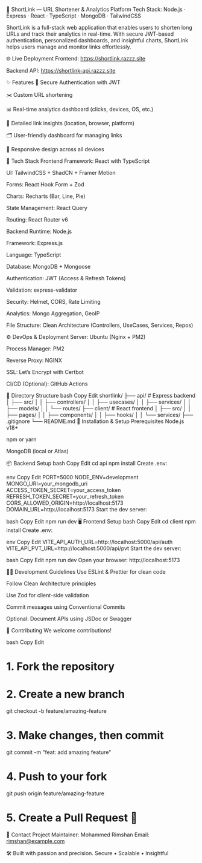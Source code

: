 🔗 ShortLink — URL Shortener & Analytics Platform
Tech Stack: Node.js · Express · React · TypeScript · MongoDB · TailwindCSS

ShortLink is a full-stack web application that enables users to shorten long URLs and track their analytics in real-time. With secure JWT-based authentication, personalized dashboards, and insightful charts, ShortLink helps users manage and monitor links effortlessly.

🌐 Live Deployment
Frontend: https://shortlink.razzz.site

Backend API: https://shortlink-api.razzz.site

✨ Features
🔐 Secure Authentication with JWT

✂️ Custom URL shortening

📊 Real-time analytics dashboard (clicks, devices, OS, etc.)

🧾 Detailed link insights (location, browser, platform)

🗂️ User-friendly dashboard for managing links

📱 Responsive design across all devices

🧰 Tech Stack
Frontend
Framework: React with TypeScript

UI: TailwindCSS + ShadCN + Framer Motion

Forms: React Hook Form + Zod

Charts: Recharts (Bar, Line, Pie)

State Management: React Query

Routing: React Router v6

Backend
Runtime: Node.js

Framework: Express.js

Language: TypeScript

Database: MongoDB + Mongoose

Authentication: JWT (Access & Refresh Tokens)

Validation: express-validator

Security: Helmet, CORS, Rate Limiting

Analytics: Mongo Aggregation, GeoIP

File Structure: Clean Architecture (Controllers, UseCases, Services, Repos)

⚙️ DevOps & Deployment
Server: Ubuntu (Nginx + PM2)

Process Manager: PM2

Reverse Proxy: NGINX

SSL: Let’s Encrypt with Certbot

CI/CD (Optional): GitHub Actions

📁 Directory Structure
bash
Copy
Edit
shortlink/
├── api/                 # Express backend
│   ├── src/
│   │   ├── controllers/
│   │   ├── usecases/
│   │   ├── services/
│   │   ├── models/
│   │   └── routes/
├── client/              # React frontend
│   ├── src/
│   │   ├── pages/
│   │   ├── components/
│   │   ├── hooks/
│   │   └── services/
├── .gitignore
└── README.md
🚀 Installation & Setup
Prerequisites
Node.js v18+

npm or yarn

MongoDB (local or Atlas)

📦 Backend Setup
bash
Copy
Edit
cd api
npm install
Create .env:

env
Copy
Edit
PORT=5000
NODE_ENV=development
MONGO_URI=your_mongodb_uri
ACCESS_TOKEN_SECRET=your_access_token
REFRESH_TOKEN_SECRET=your_refresh_token
CORS_ALLOWED_ORIGIN=http://localhost:5173
DOMAIN_URL=http://localhost:5173
Start the dev server:

bash
Copy
Edit
npm run dev
🖥️ Frontend Setup
bash
Copy
Edit
cd client
npm install
Create .env:

env
Copy
Edit
VITE_API_AUTH_URL=http://localhost:5000/api/auth
VITE_API_PVT_URL=http://localhost:5000/api/pvt
Start the dev server:

bash
Copy
Edit
npm run dev
Open your browser:
http://localhost:5173

🧑‍💻 Development Guidelines
Use ESLint & Prettier for clean code

Follow Clean Architecture principles

Use Zod for client-side validation

Commit messages using Conventional Commits

Optional: Document APIs using JSDoc or Swagger

🤝 Contributing
We welcome contributions!

bash
Copy
Edit
# 1. Fork the repository
# 2. Create a new branch
git checkout -b feature/amazing-feature

# 3. Make changes, then commit
git commit -m "feat: add amazing feature"

# 4. Push to your fork
git push origin feature/amazing-feature

# 5. Create a Pull Request 🎉
📧 Contact
Project Maintainer: Mohammed Rimshan
Email: rimshan@example.com

🛠 Built with passion and precision.
Secure • Scalable • Insightful
